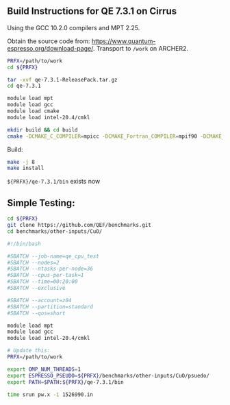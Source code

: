 Build Instructions for QE 7.3.1 on Cirrus
-----------------------------------------

Using the GCC 10.2.0 compilers and MPT 2.25. 

Obtain the source code from: https://www.quantum-espresso.org/download-page/. Transport to `/work` on ARCHER2.

```bash
PRFX=/path/to/work
cd ${PRFX}

tar -xvf qe-7.3.1-ReleasePack.tar.gz
cd qe-7.3.1

module load mpt
module load gcc
module load cmake
module load intel-20.4/cmkl

mkdir build && cd build
cmake -DCMAKE_C_COMPILER=mpicc -DCMAKE_Fortran_COMPILER=mpif90 -DCMAKE_INSTALL_PREFIX=${PRFX}/qe-7.3.1 ..

```

Build:
```bash
make -j 8 
make install
```

`${PRFX}/qe-7.3.1/bin` exists now


Simple Testing:
----------------

```bash
cd ${PRFX}
git clone https://github.com/QEF/benchmarks.git
cd benchmarks/other-inputs/CuO/
```

```bash
#!/bin/bash

#SBATCH --job-name=qe_cpu_test
#SBATCH --nodes=2
#SBATCH --ntasks-per-node=36
#SBATCH --cpus-per-task=1
#SBATCH --time=00:20:00
#SBATCH --exclusive 

#SBATCH --account=z04
#SBATCH --partition=standard
#SBATCH --qos=short

module load mpt
module load gcc
module load intel-20.4/cmkl

# Update this: 
PRFX=/path/to/work

export OMP_NUM_THREADS=1
export ESPRESSO_PSEUDO=${PRFX}/benchmarks/other-inputs/CuO/psuedo/
export PATH=$PATH:${PRFX}/qe-7.3.1/bin

time srun pw.x -i 1526990.in
```